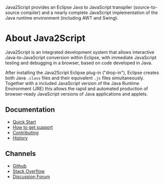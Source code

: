 ---
---
Java2Script provides an Eclipse Java to JavaScript transpiler 
(source-to-source compiler) and a nearly complete JavaScript implementation of 
the Java runtime environment (including AWT and Swing).

# About Java2Script

Java2Script is an integrated development system that allows interactive 
Java-to-JavaScript conversion within Eclipse, with immediate JavaScript testing 
and debugging in a browser, based on code developed in Java. 

After installing the Java2Script Eclipse plug-in ("drop-in"), Eclipse creates
both Java `.class` files and their equivalent `.js` files simultaneously. 
Together with a included JavaScript version of the Java Runtime Environment (JRE)
this allows the rapid and automated production of browser-ready JavaScript 
versions of Java applications and applets. 

<a name="docs"></a>
## Documentation

- [Quick Start](quickstart.html)
- [How to get support](community.html)
- [Contributing](contribute.html)
- [History](history.html)

## Channels

- [Github](https://github.com/java2script/java2script)
- [Stack Overflow](http://stackoverflow.com/questions/tagged/java2script)
- [Discussion Forum](https://groups.google.com/forum/#!forum/java2script) 
